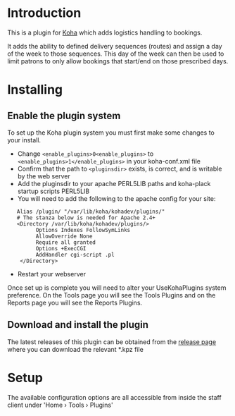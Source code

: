 # Introduction

This is a plugin for [Koha](http://koha-community.org) which adds logistics handling to bookings.

It adds the ability to defined delivery sequences (routes) and assign a day of the week to those
sequences. This day of the week can then be used to limit patrons to only allow bookings that start/end 
on those prescribed days.

# Installing

## Enable the plugin system

To set up the Koha plugin system you must first make some changes to your install.

* Change `<enable_plugins>0<enable_plugins>` to `<enable_plugins>1</enable_plugins>` in your koha-conf.xml file
* Confirm that the path to `<pluginsdir>` exists, is correct, and is writable by the web server
* Add the pluginsdir to your apache PERL5LIB paths and koha-plack startup scripts PERL5LIB
* You will need to add the following to the apache config for your site:

```
   Alias /plugin/ "/var/lib/koha/kohadev/plugins/"
   # The stanza below is needed for Apache 2.4+
   <Directory /var/lib/koha/kohadev/plugins/>
         Options Indexes FollowSymLinks
         AllowOverride None
         Require all granted
         Options +ExecCGI
         AddHandler cgi-script .pl
    </Directory>
```

* Restart your webserver

Once set up is complete you will need to alter your UseKohaPlugins system preference. On the Tools page you will see 
the Tools Plugins and on the Reports page you will see the Reports Plugins.

## Download and install the plugin

The latest releases of this plugin can be obtained from the [release page](https://github.com/ptfs-europe/koha-plugin-barclaycard-payments/releases) 
where you can download the relevant *.kpz file

# Setup

The available configuration options are all accessible from inside the staff client under 'Home › Tools › Plugins'

